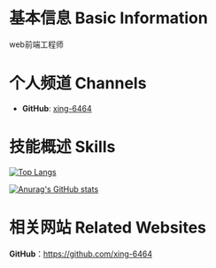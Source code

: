 # 基本信息 Basic Information

web前端工程师

# 个人频道 Channels

* **GitHub**: [xing-6464](https://github.com/xing-6464)

# 技能概述 Skills

[![Top Langs](https://github-readme-stats.vercel.app/api/top-langs/?username=xing-6464&hide=HTML,css,php&layout=compact&show_icons=true)](https://github.com/anuraghazra/github-readme-stats)

[![Anurag's GitHub stats](https://github-readme-stats.vercel.app/api?username=xing-6464&show_icons=true)](https://github.com/anuraghazra/github-readme-stats)


# 相关网站 Related Websites

**GitHub**：https://github.com/xing-6464



